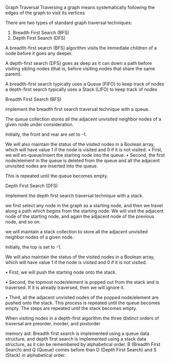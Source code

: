 Graph Traversal
Traversing a graph means systematically following the edges of the graph to visit its vertices

There are two types of standard graph traversal techniques:
1. Breadth First Search (BFS)
2. Depth First Search (DFS)

A breadth-first search (BFS) algorithm visits the immediate children
of a node before it goes any deeper. 

A depth-first search (DFS) goes as deep as it can down a path before visiting sibling nodes (that is, before visiting nodes that share the same parent).

A breadth-first search typically uses a Queue (FIFO) to keep track of
nodes
a depth-first search typically uses a Stack (LIFO) to keep track of
nodes






Breadth First Search (BFS)

implement the breadth first search traversal technique with a queue.

The queue collection stores all the adjacent unvisited neighbor nodes of a given node under consideration.

Initially, the front and rear are set to -1.

We will also maintain the status of the visited nodes in a Boolean array, which will have value 1 if the node is visited and 0 if it is not visited.
•	 First, we will en-queue/insert the starting node into the queue.
•	 Second, the first node/element in the queue is deleted from the queue
and all the adjacent unvisited nodes are inserted into the queue.

This is repeated until the queue becomes empty.




Depth First Search (DFS)

Implement the depth first search traversal technique with a stack.

we first select any node in the graph as a starting
node, and then we travel along a path which begins from the starting node.
We will visit the adjacent node of the starting node, and again the adjacent
node of the previous node, and so on.

we will maintain a stack collection to store all the adjacent unvisited neighbor nodes of a given node.

Initially, the top is set to -1.

We will also maintain the status of the visited nodes in a Boolean array, which will have value 1 if the node is visited and 0 if it is not visited.

•	 First, we will push the starting node onto the stack.

•	 Second, the topmost node/element is popped out from the stack and is traversed. If it is already traversed, then we will ignore it.

•	 Third, all the adjacent unvisited nodes of the popped node/element are pushed onto the stack. This process is repeated until the queue becomes empty. The steps are repeated until the stack becomes empty.

When visiting nodes in a depth-first algorithm the three distinct orders of traversal are preorder, inorder, and postorder



memory aid:
Breadth first search is implemented using a queue data structure, and
depth first search is implemented using a stack data structure, as it can
be remembered by alphabetical order. B (Breadth First Search) and Q
(Queue) comes before than D (Depth First Search) and S (Stack) in alphabetical order.
